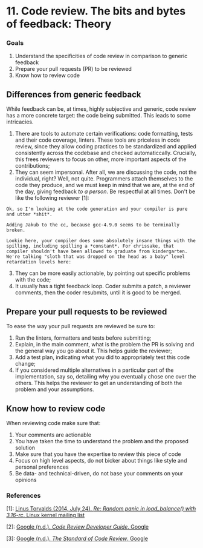 # 11. Code review. The bits and bytes of feedback: Theory

### Goals

1. Understand the specificities of code review in comparison to generic feedback
2. Prepare your pull requests (PR) to be reviewed
3. Know how to review code

## Differences from generic feedback

While feedback can be, at times, highly subjective and generic, code review has a more concrete target: the code being submitted. This leads to some intricacies.

 1. There are tools to automate certain verifications: code formatting, tests and their code coverage, linters. These tools are priceless in code review, since they allow coding practices to be standardized and applied consistently across the codebase and checked automaticcally. Crucially, this frees reviewers to focus on other, more important aspects of the contributions;
 2. They can seem impersonal. After all, we are discussing the code, not the individual, right? Well, not quite. Programmers attach themselves to the code they produce, and we must keep in mind that we are, at the end of the day, giving feedback *to a person*. Be respectful at all times. Don't be like the following reviewer [1]:

```
Ok, so I'm looking at the code generation and your compiler is pure
and utter *shit*.

Adding Jakub to the cc, because gcc-4.9.0 seems to be terminally broken.

Lookie here, your compiler does some absolutely insane things with the
spilling, including spilling a *constant*. For chrissake, that
compiler shouldn't have been allowed to graduate from kindergarten.
We're talking "sloth that was dropped on the head as a baby" level
retardation levels here:
```

 3. They can be more easily actionable, by pointing out specific problems with the code;
 4. It usually has a tight feedback loop. Coder submits a patch, a reviewer comments, then the coder resubmits, until it is good to be merged.

## Prepare your pull requests to be reviewed

To ease the way your pull requests are reviewed be sure to:

 1. Run the linters, formatters and tests before submitting;
 2. Explain, in the main comment, what is the problem the PR is solving and the general way you go about it. This helps guide the reviewer;
 3. Add a test plan, indicating what you did to appropriately test this code change;
 4. If you considered multiple alternatives in a particular part of the implementation, say so, detailing why you eventually chose one over the others. This helps the reviewer to get an understanding of both the problem and your assumptions.

## Know how to review code

When reviewing code make sure that:

 1. Your comments are actionable
 2. You have taken the time to understand the problem and the proposed solution
 3. Make sure that you have the expertise to review this piece of code
 4. Focus on high level aspects, do not bicker about things like style and personal preferences
 5. Be data- and technical-driven, do not base your comments on your opinions

### References

[1]: [Linus Torvalds (2014, July 24). _Re: Random panic in load_balance() with 3.16-rc_. Linux kernel mailing list](https://lkml.org/lkml/2014/7/24/584)

[2]: [Google (n.d.). _Code Review Developer Guide_. Google](https://google.github.io/eng-practices/review/)

[3]: [Google (n.d.). _The Standard of Code Review_. Google](https://google.github.io/eng-practices/review/reviewer/standard.html)
